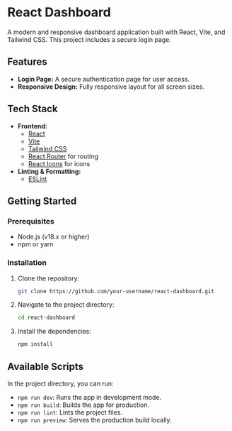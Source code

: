 # React Dashboard

A modern and responsive dashboard application built with React, Vite, and Tailwind CSS. This project includes a secure login page.

## Features

- **Login Page:** A secure authentication page for user access.
- **Responsive Design:** Fully responsive layout for all screen sizes.

## Tech Stack

- **Frontend:**
    - [React](https://reactjs.org/)
    - [Vite](https://vitejs.dev/)
    - [Tailwind CSS](https://tailwindcss.com/)
    - [React Router](https://reactrouter.com/) for routing
    - [React Icons](https://react-icons.github.io/react-icons/) for icons
- **Linting & Formatting:**
    - [ESLint](https://eslint.org/)

## Getting Started

### Prerequisites

- Node.js (v18.x or higher)
- npm or yarn

### Installation

1. Clone the repository:
   ```sh
   git clone https://github.com/your-username/react-dashboard.git
   ```
2. Navigate to the project directory:
   ```sh
   cd react-dashboard
   ```
3. Install the dependencies:
   ```sh
   npm install
   ```

## Available Scripts

In the project directory, you can run:

- `npm run dev`: Runs the app in development mode.
- `npm run build`: Builds the app for production.
- `npm run lint`: Lints the project files.
- `npm run preview`: Serves the production build locally.
